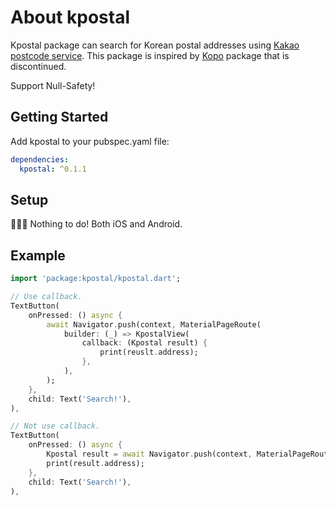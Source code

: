 # About kpostal

Kpostal package can search for Korean postal addresses using [Kakao postcode service](https://postcode.map.daum.net/guide).
This package is inspired by [Kopo](https://pub.dev/packages/kopo) package that is discontinued.

Support Null-Safety!

## Getting Started

Add kpostal to your pubspec.yaml file:
```yaml
dependencies:
  kpostal: ^0.1.1
```

## Setup

🧑🏻‍💻 Nothing to do! Both iOS and Android.

## Example

```dart
import 'package:kpostal/kpostal.dart';

// Use callback.
TextButton(
    onPressed: () async {
        await Navigator.push(context, MaterialPageRoute(
            builder: (_) => KpostalView(
                callback: (Kpostal result) {
                    print(reuslt.address);
                }, 
            ),
        );
    },
    child: Text('Search!'),
),

// Not use callback.
TextButton(
    onPressed: () async {
        Kpostal result = await Navigator.push(context, MaterialPageRoute(builder: (_) => KpostalView()));
        print(result.address);
    },
    child: Text('Search!'),
),
```
